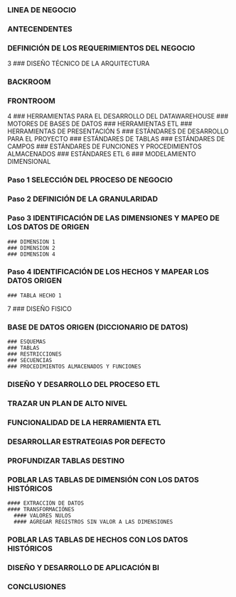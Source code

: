 ### LINEA DE NEGOCIO
### ANTECENDENTES
### DEFINICIÓN DE LOS REQUERIMIENTOS DEL NEGOCIO
3 ### DISEÑO TÉCNICO DE LA ARQUITECTURA
  ### BACKROOM
  ### FRONTROOM
4 ### HERRAMIENTAS PARA EL DESARROLLO DEL DATAWAREHOUSE
    ### MOTORES DE BASES DE DATOS
    ### HERRAMIENTAS ETL
    ### HERRAMIENTAS DE PRESENTACIÓN
5 ### ESTÁNDARES DE DESARROLLO PARA EL PROYECTO
    ### ESTÁNDARES DE TABLAS
    ### ESTÁNDARES DE CAMPOS
    ### ESTÁNDARES DE FUNCIONES Y PROCEDIMIENTOS ALMACENADOS
    ### ESTÁNDARES ETL
6 ### MODELAMIENTO DIMENSIONAL
  ### Paso 1 SELECCIÓN DEL PROCESO DE NEGOCIO
  ### Paso 2 DEFINICIÓN DE LA GRANULARIDAD
  ### Paso 3 IDENTIFICACIÓN DE LAS DIMENSIONES Y MAPEO DE LOS DATOS DE ORIGEN
    ### DIMENSION 1
    ### DIMENSION 2
    ### DIMENSION 4
  ### Paso 4 IDENTIFICACIÓN DE LOS HECHOS Y MAPEAR LOS DATOS ORIGEN
    ### TABLA HECHO 1
7 ### DISEÑO FISICO
  ### BASE DE DATOS ORIGEN (DICCIONARIO DE DATOS)
    ### ESQUEMAS
    ### TABLAS
    ### RESTRICCIONES
    ### SECUENCIAS
    ### PROCEDIMIENTOS ALMACENADOS Y FUNCIONES
### DISEÑO Y DESARROLLO DEL PROCESO ETL
  ### TRAZAR UN PLAN DE ALTO NIVEL
  ### FUNCIONALIDAD DE LA HERRAMIENTA ETL
  ### DESARROLLAR ESTRATEGIAS POR DEFECTO
  ### PROFUNDIZAR TABLAS DESTINO
  ### POBLAR LAS TABLAS DE DIMENSIÓN CON LOS DATOS HISTÓRICOS
    #### EXTRACCIÓN DE DATOS
    #### TRANSFORMACIÓNES
      #### VALORES NULOS
      #### AGREGAR REGISTROS SIN VALOR A LAS DIMENSIONES
  ### POBLAR LAS TABLAS DE HECHOS CON LOS DATOS HISTÓRICOS
### DISEÑO Y DESARROLLO DE APLICACIÓN BI
### CONCLUSIONES

